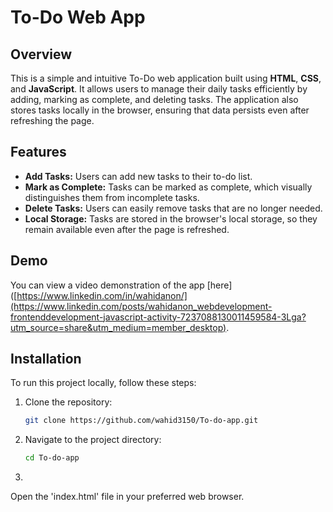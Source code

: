 # To-Do Web App

## Overview
This is a simple and intuitive To-Do web application built using **HTML**, **CSS**, and **JavaScript**. It allows users to manage their daily tasks efficiently by adding, marking as complete, and deleting tasks. The application also stores tasks locally in the browser, ensuring that data persists even after refreshing the page.

## Features
- **Add Tasks:** Users can add new tasks to their to-do list.
- **Mark as Complete:** Tasks can be marked as complete, which visually distinguishes them from incomplete tasks.
- **Delete Tasks:** Users can easily remove tasks that are no longer needed.
- **Local Storage:** Tasks are stored in the browser's local storage, so they remain available even after the page is refreshed.

## Demo
You can view a video demonstration of the app [here]([https://www.linkedin.com/in/wahidanon/](https://www.linkedin.com/posts/wahidanon_webdevelopment-frontenddevelopment-javascript-activity-7237088130011459584-3Lga?utm_source=share&utm_medium=member_desktop).

## Installation
To run this project locally, follow these steps:

1. Clone the repository:
   ```bash
   git clone https://github.com/wahid3150/To-do-app.git
2. Navigate to the project directory:

   ```bash
   cd To-do-app
3.
  Open the 'index.html' file in your preferred web browser.
